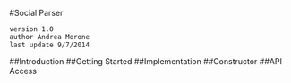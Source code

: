 #Social Parser

	version 1.0
	author Andrea Morone
	last update 9/7/2014

##Introduction
##Getting Started
##Implementation
##Constructor
##API Access